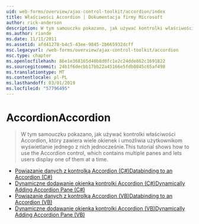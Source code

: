 ```yaml
---
uid: web-forms/overview/ajax-control-toolkit/accordion/index
title: Właściwości Accordion | Dokumentacja firmy Microsoft
author: rick-anderson
description: W tym samouczku pokazano, jak używać kontrolki właściwości Accordion, który zawiera wiele okienek i umożliwia użytkownikom wyświetlanie jednego z nich jednocześnie.
ms.author: riande
ms.date: 11/11/2011
ms.assetid: afd41278-b4c5-43ee-9845-2b665932dcff
msc.legacyurl: /web-forms/overview/ajax-control-toolkit/accordion
msc.type: chapter
ms.openlocfilehash: 86e1e368165d40b8d0fc1e2c24dde862c1691822
ms.sourcegitcommit: 24b1f6decbb17bb22a45166e5fdb0845c65af498
ms.translationtype: MT
ms.contentlocale: pl-PL
ms.lasthandoff: 03/01/2019
ms.locfileid: "57796495"
---
```

<a name="accordion"></a><span data-ttu-id="7757b-103">Accordion</span><span class="sxs-lookup"><span data-stu-id="7757b-103">Accordion</span></span>
====================
> <span data-ttu-id="7757b-104">W tym samouczku pokazano, jak używać kontrolki właściwości Accordion, który zawiera wiele okienek i umożliwia użytkownikom wyświetlanie jednego z nich jednocześnie.</span><span class="sxs-lookup"><span data-stu-id="7757b-104">This tutorial shows how to use the Accordion control, which contains multiple panes and lets users display one of them at a time.</span></span>


- [<span data-ttu-id="7757b-105">Powiązanie danych z kontrolką Accordion (C#)</span><span class="sxs-lookup"><span data-stu-id="7757b-105">Databinding to an Accordion (C#)</span></span>](databinding-to-an-accordion-cs.md)
- [<span data-ttu-id="7757b-106">Dynamiczne dodawanie okienka kontrolki Accordion (C#)</span><span class="sxs-lookup"><span data-stu-id="7757b-106">Dynamically Adding Accordion Pane (C#)</span></span>](dynamically-adding-an-accordion-pane-cs.md)
- [<span data-ttu-id="7757b-107">Powiązanie danych z kontrolką Accordion (VB)</span><span class="sxs-lookup"><span data-stu-id="7757b-107">Databinding to an Accordion (VB)</span></span>](databinding-to-an-accordion-vb.md)
- [<span data-ttu-id="7757b-108">Dynamiczne dodawanie okienka kontrolki Accordion (VB)</span><span class="sxs-lookup"><span data-stu-id="7757b-108">Dynamically Adding Accordion Pane (VB)</span></span>](dynamically-adding-an-accordion-pane-vb.md)
